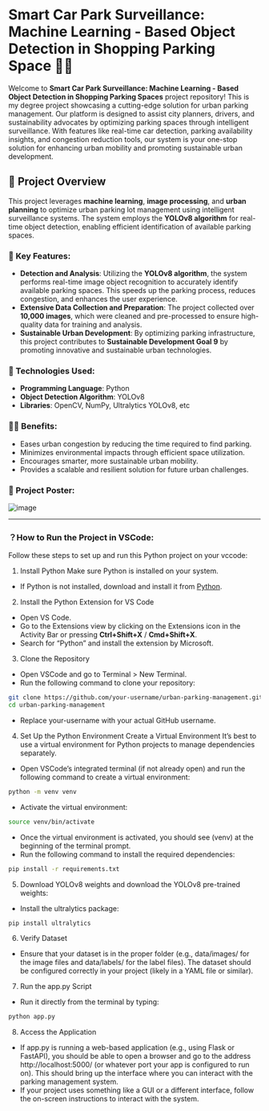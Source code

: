# Smart Car Park Surveillance: Machine Learning - Based Object Detection in Shopping Parking Space 🚗🏢

Welcome to  **Smart Car Park Surveillance: Machine Learning - Based Object Detection in Shopping Parking Spaces** project repository! This is my degree project showcasing a cutting-edge solution for urban parking management. 
Our platform is designed to assist city planners, drivers, and sustainability advocates by optimizing parking spaces through intelligent surveillance.
With features like real-time car detection, parking availability insights, and congestion reduction tools, our system is your one-stop solution for enhancing urban mobility and promoting sustainable urban development.

## 🚀 Project Overview
This project leverages **machine learning**, **image processing**, and **urban planning** to optimize urban parking lot management using intelligent surveillance systems. The system employs the **YOLOv8 algorithm** for real-time object detection, enabling efficient identification of available parking spaces.

### 🔑 Key Features:
- **Detection and Analysis**: Utilizing the **YOLOv8 algorithm**, the system performs real-time image object recognition to accurately identify available parking spaces. This speeds up the parking process, reduces congestion, and enhances the user experience.
- **Extensive Data Collection and Preparation**: The project collected over **10,000 images**, which were cleaned and pre-processed to ensure high-quality data for training and analysis.
- **Sustainable Urban Development**: By optimizing parking infrastructure, this project contributes to **Sustainable Development Goal 9** by promoting innovative and sustainable urban technologies.

### 🧰 Technologies Used:
- **Programming Language**: Python
- **Object Detection Algorithm**: YOLOv8
- **Libraries**: OpenCV, NumPy, Ultralytics YOLOv8, etc

### 👍🏼 Benefits:
- Eases urban congestion by reducing the time required to find parking.
- Minimizes environmental impacts through efficient space utilization.
- Encourages smarter, more sustainable urban mobility.
- Provides a scalable and resilient solution for future urban challenges.

### 📄 Project Poster:
![image](https://github.com/user-attachments/assets/823d1f5d-f924-49a2-b959-dbc6234b0e8d)

---

### ？How to Run the Project in VSCode:
Follow these steps to set up and run this Python project on your vccode:

1. Install Python
Make sure Python is installed on your system.
- If Python is not installed, download and install it from [Python](https://www.python.org/downloads/).

2. Install the Python Extension for VS Code
- Open VS Code.
- Go to the Extensions view by clicking on the Extensions icon in the Activity Bar or pressing **Ctrl+Shift+X** / **Cmd+Shift+X**.
- Search for “Python” and install the extension by Microsoft.

3. Clone the Repository
- Open VSCode and go to Terminal > New Terminal.
- Run the following command to clone your repository:
```bash
git clone https://github.com/your-username/urban-parking-management.git
cd urban-parking-management
```
- Replace your-username with your actual GitHub username.

4. Set Up the Python Environment
Create a Virtual Environment
It’s best to use a virtual environment for Python projects to manage dependencies separately.
- Open VSCode’s integrated terminal (if not already open) and run the following command to create a virtual environment:
```bash
python -m venv venv
```
- Activate the virtual environment:
```bash
source venv/bin/activate
```
- Once the virtual environment is activated, you should see (venv) at the beginning of the terminal prompt.
- Run the following command to install the required dependencies:
```bash
pip install -r requirements.txt
```

5. Download YOLOv8 weights and download the YOLOv8 pre-trained weights:
- Install the ultralytics package: 
```bash
pip install ultralytics
```

6. Verify Dataset
- Ensure that your dataset is in the proper folder (e.g., data/images/ for the image files and data/labels/ for the label files). The dataset should be configured correctly in your project (likely in a YAML file or similar).

7. Run the app.py Script
- Run it directly from the terminal by typing:
```bash
python app.py
```

8. Access the Application
- If app.py is running a web-based application (e.g., using Flask or FastAPI), you should be able to open a browser and go to the address http://localhost:5000/ (or whatever port your app is configured to run on). This should bring up the interface where you can interact with the parking management system.
- If your project uses something like a GUI or a different interface, follow the on-screen instructions to interact with the system.
